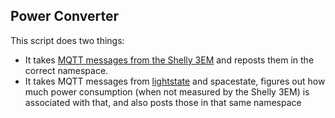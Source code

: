 ## Power Converter

This script does two things:

- It takes [MQTT messages from the Shelly 3EM](https://shelly-api-docs.shelly.cloud/gen1/#shelly-3em-mqtt) and reposts them in the correct namespace.
- It takes MQTT messages from [lightstate](https://github.com/revspace/lichtknop/) and spacestate, figures out how much power consumption (when not measured by the Shelly 3EM) is associated with that, and also posts those in that same namespace
